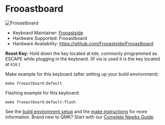 # Frooastboard

![Frooastboard](https://i.imgur.com/f26O8JLh.jpg)

* Keyboard Maintainer: [Frooastside](https://github.com/frooastside)
* Hardware Supported: Frooastboard
* Hardware Availability: https://github.com/Frooastside/Frooastboard

**Reset Key:** Hold down the key located at `K00`, commonly programmed as ESCAPE while plugging in the keyboard. (If via is used it is the key located at `K10`.)

Make example for this keyboard (after setting up your build environment):

    make frooastboard:default

Flashing example for this keyboard:

    make frooastboard:default:flash

See the [build environment setup](https://docs.qmk.fm/#/getting_started_build_tools) and the [make instructions](https://docs.qmk.fm/#/getting_started_make_guide) for more information. Brand new to QMK? Start with our [Complete Newbs Guide](https://docs.qmk.fm/#/newbs).
